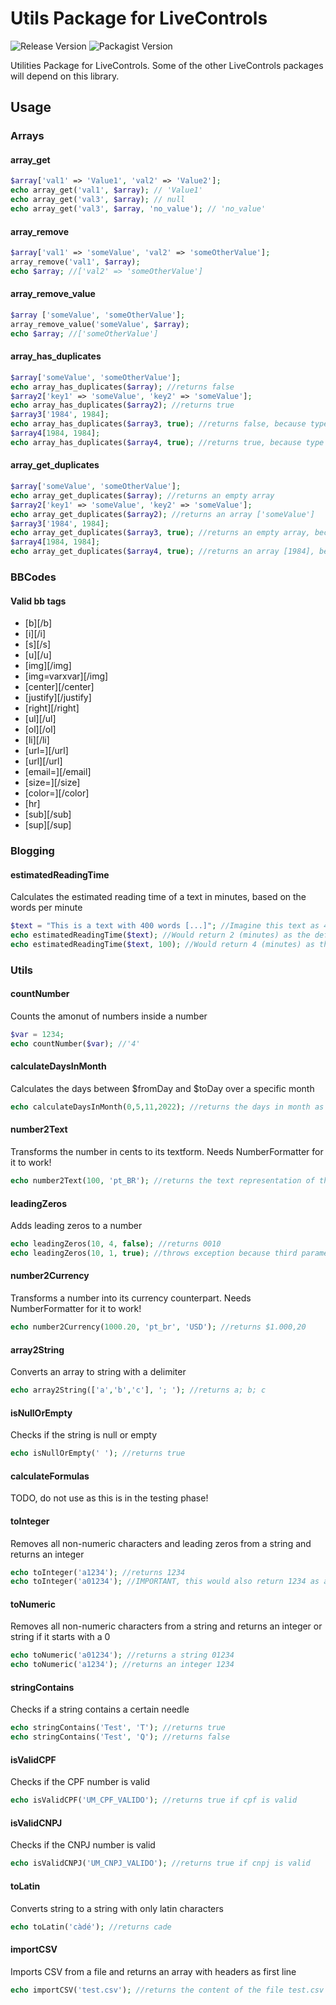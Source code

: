 # Utils Package for LiveControls
 ![Release Version](https://img.shields.io/github/v/release/live-controls/utils)
 ![Packagist Version](https://img.shields.io/packagist/v/live-controls/utils?color=%23007500)

Utilities Package for LiveControls. Some of the other LiveControls packages will depend on this library.

## Usage

### Arrays

#### array_get
```php
$array['val1' => 'Value1', 'val2' => 'Value2'];
echo array_get('val1', $array); // 'Value1'
echo array_get('val3', $array); // null
echo array_get('val3', $array, 'no_value'); // 'no_value'
```

#### array_remove
```php
$array['val1' => 'someValue', 'val2' => 'someOtherValue'];
array_remove('val1', $array);
echo $array; //['val2' => 'someOtherValue']
```

#### array_remove_value

```php
$array ['someValue', 'someOtherValue'];
array_remove_value('someValue', $array);
echo $array; //['someOtherValue']
```

#### array_has_duplicates

```php
$array['someValue', 'someOtherValue'];
echo array_has_duplicates($array); //returns false
$array2['key1' => 'someValue', 'key2' => 'someValue'];
echo array_has_duplicates($array2); //returns true
$array3['1984', 1984];
echo array_has_duplicates($array3, true); //returns false, because type of value 0 is different than from value 1
$array4[1984, 1984];
echo array_has_duplicates($array4, true); //returns true, because type of value 0 and value 1 are identical
```

#### array_get_duplicates

```php
$array['someValue', 'someOtherValue'];
echo array_get_duplicates($array); //returns an empty array
$array2['key1' => 'someValue', 'key2' => 'someValue'];
echo array_get_duplicates($array2); //returns an array ['someValue']
$array3['1984', 1984];
echo array_get_duplicates($array3, true); //returns an empty array, because type of value 0 is different than from value 1
$array4[1984, 1984];
echo array_get_duplicates($array4, true); //returns an array [1984], because type of value 0 and value 1 are identical
```

### BBCodes

#### Valid bb tags
* [b][/b]
* [i][/i]
* [s][/s]
* [u][/u]
* [img][/img]
* [img=varxvar][/img]
* [center][/center]
* [justify][/justify]
* [right][/right]
* [ul][/ul]
* [ol][/ol]
* [li][/li]
* [url=][/url]
* [url][/url]
* [email=][/email]
* [size=][/size]
* [color=][/color]
* [hr]
* [sub][/sub]
* [sup][/sup]

### Blogging

#### estimatedReadingTime
Calculates the estimated reading time of a text in minutes, based on the words per minute

```php
$text = "This is a text with 400 words [...]"; //Imagine this text as 400 words long
echo estimatedReadingTime($text); //Would return 2 (minutes) as the default words per minute rate is 200
echo estimatedReadingTime($text, 100); //Would return 4 (minutes) as the second parameter of the function acts as words per minute 
```

### Utils

#### countNumber
Counts the amonut of numbers inside a number

```php
$var = 1234;
echo countNumber($var); //'4'
```

#### calculateDaysInMonth
Calculates the days between $fromDay and $toDay over a specific month

```php
echo calculateDaysInMonth(0,5,11,2022); //returns the days in month as integer
```

#### number2Text
Transforms the number in cents to its textform. Needs NumberFormatter for it to work!

```php
echo number2Text(100, 'pt_BR'); //returns the text representation of the number by its locale
```

#### leadingZeros
Adds leading zeros to a number

```php
echo leadingZeros(10, 4, false); //returns 0010
echo leadingZeros(10, 1, true); //throws exception because third parameter (isMax) is true and the number has more than 1 digit (second parameter {length})
```

#### number2Currency
Transforms a number into its currency counterpart. Needs NumberFormatter for it to work!

```php
echo number2Currency(1000.20, 'pt_br', 'USD'); //returns $1.000,20
```

#### array2String
Converts an array to string with a delimiter

```php
echo array2String(['a','b','c'], '; '); //returns a; b; c
```

#### isNullOrEmpty
Checks if the string is null or empty

```php
echo isNullOrEmpty(' '); //returns true
```

#### calculateFormulas
TODO, do not use as this is in the testing phase!

#### toInteger
Removes all non-numeric characters and leading zeros from a string and returns an integer

```php
echo toInteger('a1234'); //returns 1234
echo toInteger('a01234'); //IMPORTANT, this would also return 1234 as an integer cant start with 0. In this case use toNumeric()
```

#### toNumeric
Removes all non-numeric characters from a string and returns an integer or string if it starts with a 0

```php
echo toNumeric('a01234'); //returns a string 01234
echo toNumeric('a1234'); //returns an integer 1234
```

#### stringContains
Checks if a string contains a certain needle

```php
echo stringContains('Test', 'T'); //returns true
echo stringContains('Test', 'Q'); //returns false
```

#### isValidCPF
Checks if the CPF number is valid

```php
echo isValidCPF('UM_CPF_VALIDO'); //returns true if cpf is valid
```

#### isValidCNPJ
Checks if the CNPJ number is valid

```php
echo isValidCNPJ('UM_CNPJ_VALIDO'); //returns true if cnpj is valid
```

#### toLatin
Converts string to a string with only latin characters

```php
echo toLatin('càdé'); //returns cade
```

#### importCSV
Imports CSV from a file and returns an array with headers as first line

```php
echo importCSV('test.csv'); //returns the content of the file test.csv as array with its first line as header
```
